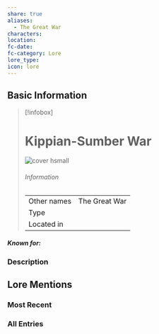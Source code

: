 ```yaml
---
share: true
aliases:
  - The Great War
characters: 
location: 
fc-date: 
fc-category: Lore
lore_type: 
icon: lore
---
```

## Basic Information
> [!infobox]
> # Kippian-Sumber War
> ![cover hsmall](insertimage.png)
> ###### Information
> |   |  |
> | ---- | ---- |
> | Other names | The Great War|
> | Type||
> | Located in | |
##### Known for:
### Description
## Lore Mentions
### Most Recent

### All Entries
